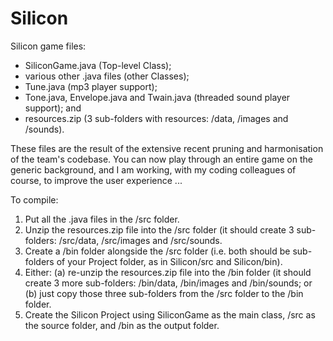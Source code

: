 # Silicon
Silicon game files:
+ SiliconGame.java (Top-level Class);
+ various other .java files (other Classes);
+ Tune.java (mp3 player support);
+ Tone.java, Envelope.java and Twain.java (threaded sound player support); and
+ resources.zip (3 sub-folders with resources: /data, /images and /sounds).

These files are the result of the extensive recent pruning and harmonisation of the team's codebase.  You can now play through an entire game on the generic background, and I am working, with my coding colleagues of course, to improve the user experience ...

To compile:
1. Put all the .java files in the /src folder.
2. Unzip the resources.zip file into the /src folder (it should create 3 sub-folders: /src/data, /src/images and /src/sounds.
3. Create a /bin folder alongside the /src folder (i.e. both should be sub-folders of your Project folder, as in Silicon/src and Silicon/bin).
4. Either: (a) re-unzip the resources.zip file into the /bin folder (it should create 3 more sub-folders: /bin/data, /bin/images and /bin/sounds; or (b) just copy those three sub-folders from the /src folder to the /bin folder.
5. Create the Silicon Project using SiliconGame as the main class, /src as the source folder, and /bin as the output folder.
